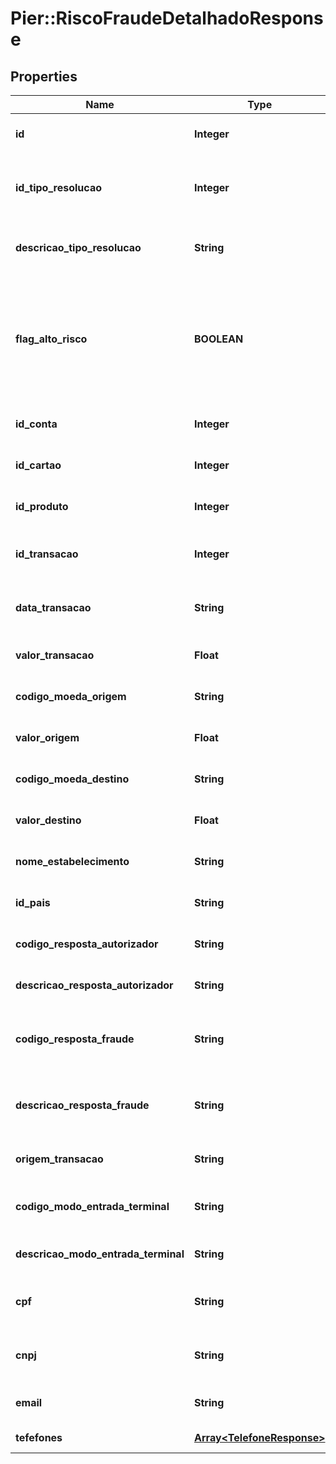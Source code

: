 # Pier::RiscoFraudeDetalhadoResponse

## Properties
Name | Type | Description | Notes
------------ | ------------- | ------------- | -------------
**id** | **Integer** | C\u00C3\u00B3digo de identifica\u00C3\u00A7\u00C3\u00A3o do risco de fraude | [optional] 
**id_tipo_resolucao** | **Integer** | C\u00C3\u00B3digo de identifica\u00C3\u00A7\u00C3\u00A3o do tipo de resolu\u00C3\u00A7\u00C3\u00A3o atribu\u00C3\u00ADdo ao registro | [optional] 
**descricao_tipo_resolucao** | **String** | Descri\u00C3\u00A7\u00C3\u00A3o do tipo de resolu\u00C3\u00A7\u00C3\u00A3o atribu\u00C3\u00ADdo ao registro | [optional] 
**flag_alto_risco** | **BOOLEAN** | Indica que a transa\u00C3\u00A7\u00C3\u00A3o possui um alto risco de fraude e que todas as transa\u00C3\u00A7\u00C3\u00B5es seguintes a ela ser\u00C3\u00A3o negadas at\u00C3\u00A9 que todas as transa\u00C3\u00A7\u00C3\u00B5es classificadas com risco de fraude sejam analisadas | [optional] 
**id_conta** | **Integer** | C\u00C3\u00B3digo de identifica\u00C3\u00A7\u00C3\u00A3o da conta | [optional] 
**id_cartao** | **Integer** | C\u00C3\u00B3digo de identifica\u00C3\u00A7\u00C3\u00A3o do cart\u00C3\u00A3o | [optional] 
**id_produto** | **Integer** | C\u00C3\u00B3digo de identifica\u00C3\u00A7\u00C3\u00A3o do produto | [optional] 
**id_transacao** | **Integer** | C\u00C3\u00B3digo de identifica\u00C3\u00A7\u00C3\u00A3o da transa\u00C3\u00A7\u00C3\u00A3o | [optional] 
**data_transacao** | **String** | Data que a transa\u00C3\u00A7\u00C3\u00A3o classificada com risco de fraude foi realizada | [optional] 
**valor_transacao** | **Float** | Valor da transa\u00C3\u00A7\u00C3\u00A3o classificada com risco de fraude | [optional] 
**codigo_moeda_origem** | **String** | C\u00C3\u00B3digo da moeda de origem utilizada para a transa\u00C3\u00A7\u00C3\u00A3o | [optional] 
**valor_origem** | **Float** | Valor da transa\u00C3\u00A7\u00C3\u00A3o na moeda de origem | [optional] 
**codigo_moeda_destino** | **String** | C\u00C3\u00B3digo da moeda de destino utilizada para a transa\u00C3\u00A7\u00C3\u00A3o | [optional] 
**valor_destino** | **Float** | Valor da transa\u00C3\u00A7\u00C3\u00A3o na moeda de destino | [optional] 
**nome_estabelecimento** | **String** | Nome do estabelecimento onde a transa\u00C3\u00A7\u00C3\u00A3o  com risco de fraude foi realizada | [optional] 
**id_pais** | **String** | C\u00C3\u00B3digo de Identifica\u00C3\u00A7\u00C3\u00A3o do Pa\u00C3\u00ADs | [optional] 
**codigo_resposta_autorizador** | **String** | C\u00C3\u00B3digo de resposta do autorizador para a transa\u00C3\u00A7\u00C3\u00A3o | [optional] 
**descricao_resposta_autorizador** | **String** | Descri\u00C3\u00A7\u00C3\u00A3o da resposta do autorizador para a transa\u00C3\u00A7\u00C3\u00A3o | [optional] 
**codigo_resposta_fraude** | **String** | C\u00C3\u00B3digo de resposta da ferramenta de Preven\u00C3\u00A7\u00C3\u00A3o a Fraude para a transa\u00C3\u00A7\u00C3\u00A3o | [optional] 
**descricao_resposta_fraude** | **String** | Descri\u00C3\u00A7\u00C3\u00A3o da resposta da ferramenta de Preven\u00C3\u00A7\u00C3\u00A3o a Fraude para a transa\u00C3\u00A7\u00C3\u00A3o | [optional] 
**origem_transacao** | **String** | Tipo de Terminal que originou a Transa\u00C3\u00A7\u00C3\u00A3o (POS, ATM, TEF, etc) | [optional] 
**codigo_modo_entrada_terminal** | **String** | C\u00C3\u00B3digo de Identifica\u00C3\u00A7\u00C3\u00A3o do modo de origem da captura da Transa\u00C3\u00A7\u00C3\u00A3o | [optional] 
**descricao_modo_entrada_terminal** | **String** | Descri\u00C3\u00A7\u00C3\u00A3o do modo de origem da captura da Transa\u00C3\u00A7\u00C3\u00A3o | [optional] 
**cpf** | **String** | N\u00C3\u00BAmero do CPF da Pessoa portadora do Cart\u00C3\u00A3o, quando for do tipo Pessoa F\u00C3\u00ADsica | [optional] 
**cnpj** | **String** | N\u00C3\u00BAmero do CNPJ da Pessoa portadora do Cart\u00C3\u00A3o, quanto for do tipo Pessoa Jur\u00C3\u00ADdica | [optional] 
**email** | **String** | Endere\u00C3\u00A7o de email da Pessoa portadora do Cart\u00C3\u00A3o | [optional] 
**tefefones** | [**Array&lt;TelefoneResponse&gt;**](TelefoneResponse.md) | Lista de telefones associados ao portador do Cart\u00C3\u00A3o | [optional] 


